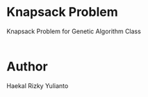 # Knapsack Problem
Knapsack Problem for Genetic Algorithm Class
<br />
<br />
# Author
Haekal Rizky Yulianto
